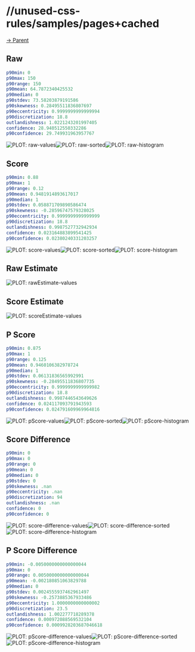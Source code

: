
# //unused-css-rules/samples/pages+cached

[→ Parent](../..)


## Raw


```yaml
p90min: 0
p90max: 150
p90range: 150
p90mean: 64.7872340425532
p90median: 0
p90stdev: 73.58203879191586
p90skewness: 0.28495511836807697
p90eccentricity: 0.9999999999999994
p90discretization: 18.8
outlandishness: 1.0221243201997405
confidence: 28.940512550332286
p90confidence: 29.749931963957767

```

![PLOT: raw-values](./raw/values.svg)![PLOT: raw-sorted](./raw/sorted.svg)![PLOT: raw-histogram](./raw/histogram.svg)
## Score


```yaml
p90min: 0.88
p90max: 1
p90range: 0.12
p90mean: 0.9481914893617017
p90median: 1
p90stdev: 0.058871709890586474
p90skewness: -0.28596747579328025
p90eccentricity: 0.9999999999999999
p90discretization: 18.8
outlandishness: 0.9987527732942934
confidence: 0.023164883899541425
p90confidence: 0.02380240331203257

```

![PLOT: score-values](./score/values.svg)![PLOT: score-sorted](./score/sorted.svg)![PLOT: score-histogram](./score/histogram.svg)
## Raw Estimate

![PLOT: rawEstimate-values](./rawEstimate/values.svg)
## Score Estimate

![PLOT: scoreEstimate-values](./scoreEstimate/values.svg)
## P Score


```yaml
p90min: 0.875
p90max: 1
p90range: 0.125
p90mean: 0.9460106382978724
p90median: 1
p90stdev: 0.06131836565992991
p90skewness: -0.28495511836807735
p90eccentricity: 0.9999999999999982
p90discretization: 18.8
outlandishness: 0.9987446543649626
confidence: 0.024117093791943593
p90confidence: 0.024791609969964816

```

![PLOT: pScore-values](./pScore/values.svg)![PLOT: pScore-sorted](./pScore/sorted.svg)![PLOT: pScore-histogram](./pScore/histogram.svg)
## Score Difference


```yaml
p90min: 0
p90max: 0
p90range: 0
p90mean: 0
p90median: 0
p90stdev: 0
p90skewness: .nan
p90eccentricity: .nan
p90discretization: 94
outlandishness: .nan
confidence: 0
p90confidence: 0

```

![PLOT: score-difference-values](./score-difference/values.svg)![PLOT: score-difference-sorted](./score-difference/sorted.svg)![PLOT: score-difference-histogram](./score-difference/histogram.svg)
## P Score Difference


```yaml
p90min: -0.0050000000000000044
p90max: 0
p90range: 0.0050000000000000044
p90mean: -0.002180851063829788
p90median: 0
p90stdev: 0.0024555937462961497
p90skewness: -0.2573885367933486
p90eccentricity: 1.0000000000000002
p90discretization: 23.5
outlandishness: 1.002277718289378
confidence: 0.000972088569532104
p90confidence: 0.0009928203687046618

```

![PLOT: pScore-difference-values](./pScore-difference/values.svg)![PLOT: pScore-difference-sorted](./pScore-difference/sorted.svg)![PLOT: pScore-difference-histogram](./pScore-difference/histogram.svg)